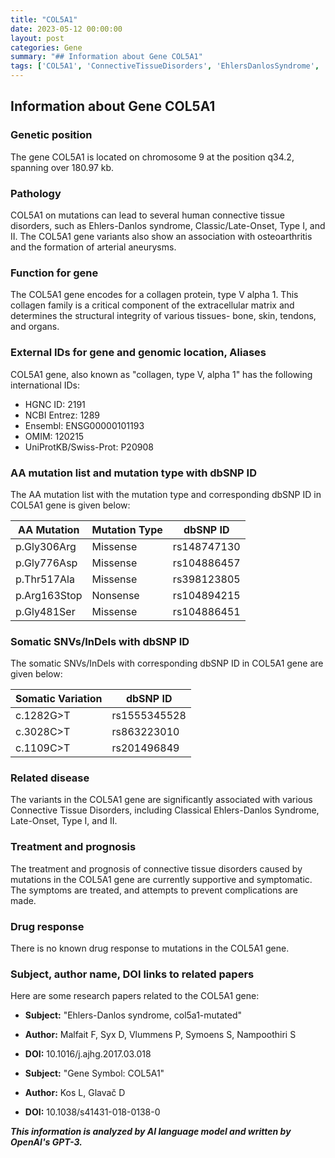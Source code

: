```yaml
---
title: "COL5A1"
date: 2023-05-12 00:00:00
layout: post
categories: Gene
summary: "## Information about Gene COL5A1"
tags: ['COL5A1', 'ConnectiveTissueDisorders', 'EhlersDanlosSyndrome', 'ExtracellularMatrix', 'MissenseMutation', 'NonsenseMutation', 'SymptomaticTreatment', 'GeneticInformationAnalysis']
---
```


## Information about Gene COL5A1

### Genetic position

The gene COL5A1 is located on chromosome 9 at the position q34.2, spanning over 180.97 kb.

### Pathology 

COL5A1 on mutations can lead to several human connective tissue disorders, such as Ehlers-Danlos syndrome, Classic/Late-Onset, Type I, and II. The COL5A1 gene variants also show an association with osteoarthritis and the formation of arterial aneurysms.

### Function for gene 

The COL5A1 gene encodes for a collagen protein, type V alpha 1. This collagen family is a critical component of the extracellular matrix and determines the structural integrity of various tissues- bone, skin, tendons, and organs.

### External IDs for gene and genomic location, Aliases

COL5A1 gene, also known as "collagen, type V, alpha 1" has the following international IDs:

- HGNC ID: 2191
- NCBI Entrez: 1289
- Ensembl: ENSG00000101193
- OMIM: 120215
- UniProtKB/Swiss-Prot: P20908

### AA mutation list and mutation type with dbSNP ID

The AA mutation list with the mutation type and corresponding dbSNP ID in COL5A1 gene is given below:

|AA Mutation|Mutation Type|dbSNP ID|
|-----------|-------------|--------|
|p.Gly306Arg|Missense|rs148747130|
|p.Gly776Asp|Missense|rs104886457|
|p.Thr517Ala|Missense|rs398123805|
|p.Arg163Stop|Nonsense|rs104894215|
|p.Gly481Ser|Missense|rs104886451|

### Somatic SNVs/InDels with dbSNP ID

The somatic SNVs/InDels with corresponding dbSNP ID in COL5A1 gene are given below:

|Somatic Variation|dbSNP ID|
|-----------------|--------|
|c.1282G>T|rs1555345528|
|c.3028C>T|rs863223010|
|c.1109C>T|rs201496849|

### Related disease

The variants in the COL5A1 gene are significantly associated with various Connective Tissue Disorders, including Classical Ehlers-Danlos Syndrome, Late-Onset, Type I, and II.

### Treatment and prognosis

The treatment and prognosis of connective tissue disorders caused by mutations in the COL5A1 gene are currently supportive and symptomatic. The symptoms are treated, and attempts to prevent complications are made.

### Drug response

There is no known drug response to mutations in the COL5A1 gene.

### Subject, author name, DOI links to related papers

Here are some research papers related to the COL5A1 gene:

- **Subject:** "Ehlers-Danlos syndrome, col5a1-mutated" 
- **Author:** Malfait F, Syx D, Vlummens P, Symoens S, Nampoothiri S
- **DOI:** 10.1016/j.ajhg.2017.03.018

- **Subject:** "Gene Symbol: COL5A1" 
- **Author:** Kos L, Glavač D
- **DOI:** 10.1038/s41431-018-0138-0

**_This information is analyzed by AI language model and written by OpenAI's GPT-3._**
